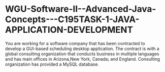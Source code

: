 # WGU-Software-II--Advanced-Java-Concepts---C195TASK-1-JAVA-APPLICATION-DEVELOPMENT
You are working for a software company that has been contracted to develop a GUI-based scheduling desktop application. The contract is with a global consulting organization that conducts business in multiple languages and has main offices in Arizona,New York, Canada; and England. Consulting organization has provided a MySQL database.
